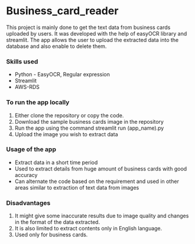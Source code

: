 # Business_card_reader

This project is mainly done to get the text data from business cards uploaded by users. It 
was developed with the help of easyOCR library and streamlit. The app allows the user to 
upload the extracted data into the database and also enable to delete them.

### Skills used
- Python - EasyOCR, Regular expression
- Streamlit 
- AWS-RDS

### To run the app locally
1. Either clone the repository or copy the code.
2. Download the sample business cards image in the repository
3. Run the app using the command streamlit run (app_name).py
4. Upload the image you wish to extract data

### Usage of the app
- Extract data in a short time period
- Used to extract details from huge amount of business cards with good accuracy
- Can alternate the code based on the requirement and used in other areas similar 
to extraction of text data from images

### Disadvantages
1. It might give some inaccurate results due to image quality and changes in the 
format of the data extracted.
2. It is also limited to extract contents only in English language.
3. Used only for business cards.